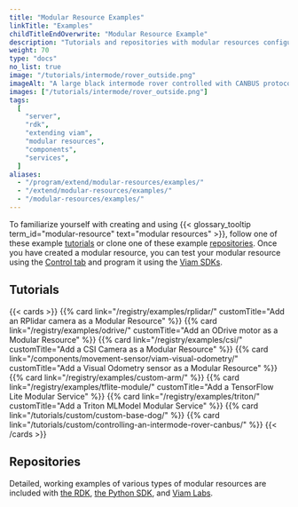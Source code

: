 ```yaml
---
title: "Modular Resource Examples"
linkTitle: "Examples"
childTitleEndOverwrite: "Modular Resource Example"
description: "Tutorials and repositories with modular resources configuration examples."
weight: 70
type: "docs"
no_list: true
image: "/tutorials/intermode/rover_outside.png"
imageAlt: "A large black intermode rover controlled with CANBUS protocol chilling outside in the snow."
images: ["/tutorials/intermode/rover_outside.png"]
tags:
  [
    "server",
    "rdk",
    "extending viam",
    "modular resources",
    "components",
    "services",
  ]
aliases:
  - "/program/extend/modular-resources/examples/"
  - "/extend/modular-resources/examples/"
  - "/modular-resources/examples/"
---
```


To familiarize yourself with creating and using {{< glossary_tooltip term_id="modular-resource" text="modular resources" >}}, follow one of these example [tutorials](#tutorials) or clone one of these example [repositories](#repositories).
Once you have created a modular resource, you can test your modular resource using the [Control tab](/manage/fleet/#remote-control) and program it using the [Viam SDKs](/program/apis/).

## Tutorials

{{< cards >}}
{{% card link="/registry/examples/rplidar/" customTitle="Add an RPlidar camera as a Modular Resource" %}}
{{% card link="/registry/examples/odrive/" customTitle="Add an ODrive motor as a Modular Resource" %}}
{{% card link="/registry/examples/csi/" customTitle="Add a CSI Camera as a Modular Resource" %}}
{{% card link="/components/movement-sensor/viam-visual-odometry/" customTitle="Add a Visual Odometry sensor as a Modular Resource" %}}
{{% card link="/registry/examples/custom-arm/" %}}
{{% card link="/registry/examples/tflite-module/" customTitle="Add a TensorFlow Lite Modular Service"  %}}
{{% card link="/registry/examples/triton/" customTitle="Add a Triton MLModel Modular Service"  %}}
{{% card link="/tutorials/custom/custom-base-dog/" %}}
{{% card link="/tutorials/custom/controlling-an-intermode-rover-canbus/" %}}
{{< /cards >}}

## Repositories

Detailed, working examples of various types of modular resources are included with [the RDK](https://github.com/viamrobotics/rdk/tree/main/examples/customresources), [the Python SDK](https://github.com/viamrobotics/viam-python-sdk/tree/main/examples/), and [Viam Labs](https://github.com/viam-labs/wifi-sensor).
